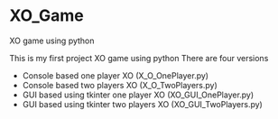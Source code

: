 # XO_Game
XO game using python

This is my first project XO game using python
There are four versions
- Console based one player XO (X_O_OnePlayer.py)
- Console based two players XO (X_O_TwoPlayers.py)
- GUI based using tkinter one player XO (XO_GUI_OnePlayer.py)
- GUI based using tkinter two players XO (XO_GUI_TwoPlayers.py)
